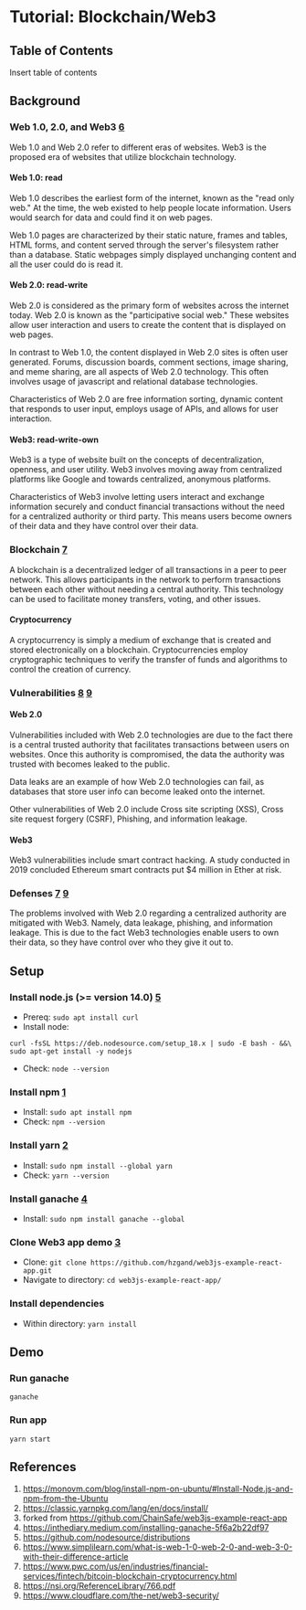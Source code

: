 # Tutorial: Blockchain/Web3

## Table of Contents

Insert table of contents

## Background

### Web 1.0, 2.0, and Web3 [6]

Web 1.0 and Web 2.0 refer to different eras of websites. Web3 is the proposed era of websites that utilize blockchain technology.

#### Web 1.0: read

Web 1.0 describes the earliest form of the internet, known as the "read only web." At the time, the web existed to help people locate information. Users would search for data and could find it on web pages.

Web 1.0 pages are characterized by their static nature, frames and tables, HTML forms, and content served through the server's filesystem rather than a database. Static webpages simply displayed unchanging content and all the user could do is read it. 

#### Web 2.0: read-write

Web 2.0 is considered as the primary form of websites across the internet today. Web 2.0 is known as the "participative social web." These websites allow user interaction and users to create the content that is displayed on web pages.

In contrast to Web 1.0, the content displayed in Web 2.0 sites is often user generated. Forums, discussion boards, comment sections, image sharing, and meme sharing, are all aspects of Web 2.0 technology. This often involves usage of javascript and relational database technologies.

Characteristics of Web 2.0 are free information sorting, dynamic content that responds to user input, employs usage of APIs, and allows for user interaction. 

#### Web3: read-write-own

Web3 is a type of website built on the concepts of decentralization, openness, and user utility. Web3 involves moving away from centralized platforms like Google and towards centralized, anonymous platforms.

Characteristics of Web3 involve letting users interact and exchange information securely and conduct financial transactions without the need for a centralized authority or third party. This means users become owners of their data and they have control over their data.

### Blockchain [7]

A blockchain is a decentralized ledger of all transactions in a peer to peer network. This allows participants in the network to perform transactions between each other without needing a central authority. This technology can be used to facilitate money transfers, voting, and other issues.

#### Cryptocurrency

A cryptocurrency is simply a medium of exchange that is created and stored electronically on a blockchain. Cryptocurrencies employ cryptographic techniques to verify the transfer of funds and algorithms to control the creation of currency.

### Vulnerabilities [8] [9]

#### Web 2.0
Vulnerabilities included with Web 2.0 technologies are due to the fact there is a central trusted authority that facilitates transactions between users on websites. Once this authority is compromised, the data the authority was trusted with becomes leaked to the public.

Data leaks are an example of how Web 2.0 technologies can fail, as databases that store user info can become leaked onto the internet.

Other vulnerabilities of Web 2.0 include Cross site scripting (XSS), Cross site request forgery (CSRF), Phishing, and information leakage.

#### Web3

Web3 vulnerabilities include smart contract hacking. A study conducted in 2019 concluded Ethereum smart contracts put $4 million in Ether at risk.

### Defenses [7] [9]

The problems involved with Web 2.0 regarding a centralized authority are mitigated with Web3. Namely, data leakage, phishing, and information leakage. This is due to the fact Web3 technologies enable users to own their data, so they have control over who they give it out to.

## Setup

### Install node.js (>= version 14.0) [5]

- Prereq: `sudo apt install curl`
- Install node:

```
curl -fsSL https://deb.nodesource.com/setup_18.x | sudo -E bash - &&\
sudo apt-get install -y nodejs
```
- Check: `node --version`

### Install npm [1]

- Install: `sudo apt install npm`
- Check: `npm --version`

### Install yarn [2]

- Install: `sudo npm install --global yarn`
- Check: `yarn --version`

### Install ganache [4]

- Install: `sudo npm install ganache --global`

### Clone Web3 app demo [3]

- Clone: `git clone https://github.com/hzgand/web3js-example-react-app.git`
- Navigate to directory: `cd web3js-example-react-app/`

### Install dependencies

- Within directory: `yarn install`

## Demo

### Run ganache

`ganache`

### Run app

`yarn start`

## References

1. https://monovm.com/blog/install-npm-on-ubuntu/#Install-Node.js-and-npm-from-the-Ubuntu
2. https://classic.yarnpkg.com/lang/en/docs/install/
3. forked from https://github.com/ChainSafe/web3js-example-react-app
4. https://inthediary.medium.com/installing-ganache-5f6a2b22df97
5. https://github.com/nodesource/distributions
6. https://www.simplilearn.com/what-is-web-1-0-web-2-0-and-web-3-0-with-their-difference-article
7. https://www.pwc.com/us/en/industries/financial-services/fintech/bitcoin-blockchain-cryptocurrency.html
8. https://nsi.org/ReferenceLibrary/766.pdf
9. https://www.cloudflare.com/the-net/web3-security/

[1]: https://monovm.com/blog/install-npm-on-ubuntu/#Install-Node.js-and-npm-from-the-Ubuntu
[2]: https://classic.yarnpkg.com/lang/en/docs/install/
[3]: https://github.com/ChainSafe/web3js-example-react-app
[4]: https://inthediary.medium.com/installing-ganache-5f6a2b22df97
[5]: https://github.com/nodesource/distributions
[6]: https://www.simplilearn.com/what-is-web-1-0-web-2-0-and-web-3-0-with-their-difference-article
[7]: https://www.pwc.com/us/en/industries/financial-services/fintech/bitcoin-blockchain-cryptocurrency.html
[8]: https://nsi.org/ReferenceLibrary/766.pdf
[9]: https://www.cloudflare.com/the-net/web3-security/